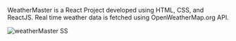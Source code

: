 WeatherMaster is a React Project developed using HTML, CSS, and ReactJS.
Real time weather data is fetched using OpenWeatherMap.org API.

![weatherMaster SS](https://user-images.githubusercontent.com/64685490/129352167-bd8e6be6-7c3f-4d93-950a-bfd529bccfc3.png)
